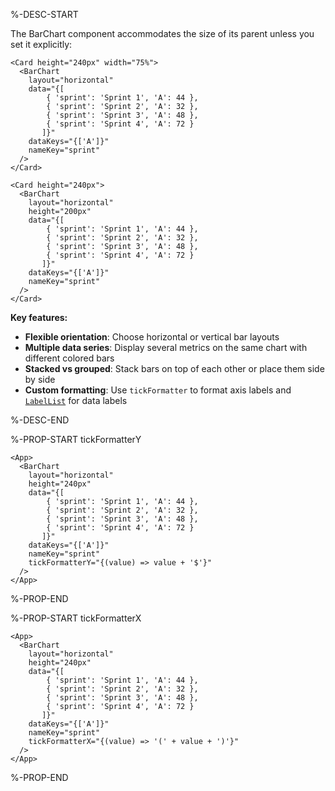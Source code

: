 %-DESC-START

The BarChart component accommodates the size of its parent unless you set it explicitly:

```xmlui-pg copy display height="300px" name="Example: dimension determined by the parent" /Card height="240px" width="75%"/
<Card height="240px" width="75%">
  <BarChart
    layout="horizontal"
    data="{[
        { 'sprint': 'Sprint 1', 'A': 44 },
        { 'sprint': 'Sprint 2', 'A': 32 },
        { 'sprint': 'Sprint 3', 'A': 48 },
        { 'sprint': 'Sprint 4', 'A': 72 }
       ]}"
    dataKeys="{['A']}"
    nameKey="sprint"
  />
</Card>
```

```xmlui-pg copy display height="300px" name="Example: dimension overwritten by Barchart" /height="240px"/ /height="200px"/
<Card height="240px">
  <BarChart
    layout="horizontal"
    height="200px"
    data="{[
        { 'sprint': 'Sprint 1', 'A': 44 },
        { 'sprint': 'Sprint 2', 'A': 32 },
        { 'sprint': 'Sprint 3', 'A': 48 },
        { 'sprint': 'Sprint 4', 'A': 72 }
       ]}"
    dataKeys="{['A']}"
    nameKey="sprint"
  />
</Card>
```


**Key features:**
- **Flexible orientation**: Choose horizontal or vertical bar layouts
- **Multiple data series**: Display several metrics on the same chart with different colored bars
- **Stacked vs grouped**: Stack bars on top of each other or place them side by side
- **Custom formatting**: Use `tickFormatter` to format axis labels and [`LabelList`](/components/LabelList) for data labels

%-DESC-END

%-PROP-START tickFormatterY

```xmlui-pg copy display height="320px" name="Example: tickFormatterY"
<App>
  <BarChart
    layout="horizontal"
    height="240px"
    data="{[
        { 'sprint': 'Sprint 1', 'A': 44 },
        { 'sprint': 'Sprint 2', 'A': 32 },
        { 'sprint': 'Sprint 3', 'A': 48 },
        { 'sprint': 'Sprint 4', 'A': 72 }
       ]}"
    dataKeys="{['A']}"
    nameKey="sprint"
    tickFormatterY="{(value) => value + '$'}"
  />
</App>
```

%-PROP-END


%-PROP-START tickFormatterX

```xmlui-pg copy display height="320px" name="Example: tickFormatterX"
<App>
  <BarChart
    layout="horizontal"
    height="240px"
    data="{[
        { 'sprint': 'Sprint 1', 'A': 44 },
        { 'sprint': 'Sprint 2', 'A': 32 },
        { 'sprint': 'Sprint 3', 'A': 48 },
        { 'sprint': 'Sprint 4', 'A': 72 }
       ]}"
    dataKeys="{['A']}"
    nameKey="sprint"
    tickFormatterX="{(value) => '(' + value + ')'}"
  />
</App>
```

%-PROP-END
